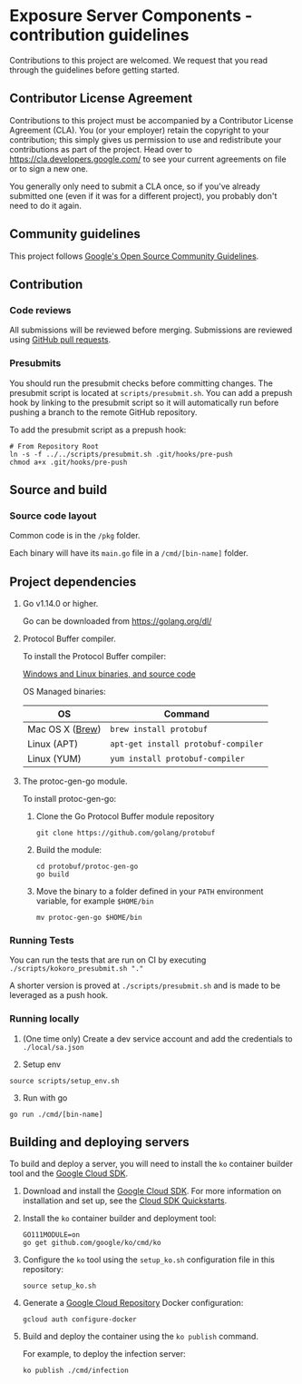 # Exposure Server Components - contribution guidelines

Contributions to this project are welcomed. We request that you
read through the guidelines before getting started.

## Contributor License Agreement

Contributions to this project must be accompanied by a Contributor License
Agreement (CLA). You (or your employer) retain the copyright to your
contribution; this simply gives us permission to use and redistribute your
contributions as part of the project. Head over to
<https://cla.developers.google.com/> to see your current agreements on file or
to sign a new one.

You generally only need to submit a CLA once, so if you've already submitted one
(even if it was for a different project), you probably don't need to do it
again.

## Community guidelines

This project follows
[Google's Open Source Community Guidelines](https://opensource.google/conduct/).

## Contribution

### Code reviews

All submissions will be reviewed before merging. Submissions are reviewed using
[GitHub pull requests](https://help.github.com/articles/about-pull-requests/).

### Presubmits

You should run the presubmit checks before committing changes. The presubmit script
is located at `scripts/presubmit.sh`. You can add a prepush hook by linking to the
presubmit script so it will automatically run before pushing a branch to the remote
GitHub repository.

To add the presubmit script as a prepush hook:

```
# From Repository Root
ln -s -f ../../scripts/presubmit.sh .git/hooks/pre-push
chmod a+x .git/hooks/pre-push
```

## Source and build

### Source code layout

Common code is in the `/pkg` folder.

Each binary will have its `main.go` file in a `/cmd/[bin-name]` folder.

## Project dependencies

1. Go v1.14.0 or higher.

    Go can be downloaded from https://golang.org/dl/

1. Protocol Buffer compiler.

    To install the Protocol Buffer compiler:

    [Windows and Linux binaries, and source code](https://github.com/protocolbuffers/protobuf/releases)

    OS Managed binaries:

    | OS       | Command                                            |
    |----------|----------------------------------------------------|
    | Mac OS X ([Brew](https://brew.sh/)) | `brew install protobuf` |
    | Linux (APT) | `apt-get install protobuf-compiler`             |
    | Linux (YUM) | `yum install protobuf-compiler`                 |

1. The protoc-gen-go module.

    To install protoc-gen-go:

    1. Clone the Go Protocol Buffer module repository

        ```
        git clone https://github.com/golang/protobuf
        ```

    1. Build the module:

        ```
        cd protobuf/protoc-gen-go
        go build
        ```

    1. Move the binary to a folder defined in your `PATH` environment variable, for example `$HOME/bin`

        ```
        mv protoc-gen-go $HOME/bin
        ```

### Running Tests
You can run the tests that are run on CI by executing `./scripts/kokoro_presubmit.sh "."`

A shorter version is proved at `./scripts/presubmit.sh` and is made to be leveraged as a push hook.

### Running locally

1. (One time only) Create a dev service account and add the credentials to `./local/sa.json`

2. Setup env

```
source scripts/setup_env.sh
```

3. Run with go

```
go run ./cmd/[bin-name]
```

## Building and deploying servers

To build and deploy a server, you will need to install the `ko` container
builder tool and the [Google Cloud SDK](https://cloud.google.com/sdk/).

1. Download and install the [Google Cloud SDK](https://cloud.google.com/sdk/install).
For more information on installation and set up, see the
[Cloud SDK Quickstarts](https://cloud.google.com/sdk/docs/quickstarts).

1. Install the `ko` container builder and deployment tool:

    ```
    GO111MODULE=on
    go get github.com/google/ko/cmd/ko
    ```

1. Configure the `ko` tool using the `setup_ko.sh` configuration file in this
   repository:

    ```
    source setup_ko.sh
    ```

1. Generate a [Google Cloud Repository](https://cloud.google.com/container-registry)
   Docker configuration:

    ```
    gcloud auth configure-docker
    ```

1. Build and deploy the container using the `ko publish` command.

    For example, to deploy the infection server:

    ```
    ko publish ./cmd/infection
    ```